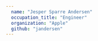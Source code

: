 ```yaml
---
  name: "Jesper Sparre Andersen"
  occupation_title: "Engineer"
  organization: "Apple"
  github: "jandersen"
---
```

